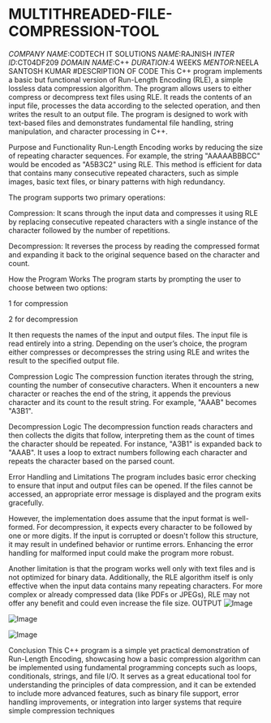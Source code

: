 # MULTITHREADED-FILE-COMPRESSION-TOOL
*COMPANY NAME*:CODTECH IT SOLUTIONS
*NAME*:RAJNISH
*INTER ID*:CT04DF209
*DOMAIN NAME*:C++
*DURATION*:4 WEEKS
*MENTOR*:NEELA SANTOSH KUMAR
#DESCRIPTION OF CODE
This C++ program implements a basic but functional version of Run-Length Encoding (RLE), a simple lossless data compression algorithm. The program allows users to either compress or decompress text files using RLE. It reads the contents of an input file, processes the data according to the selected operation, and then writes the result to an output file. The program is designed to work with text-based files and demonstrates fundamental file handling, string manipulation, and character processing in C++.

Purpose and Functionality
Run-Length Encoding works by reducing the size of repeating character sequences. For example, the string "AAAAABBBCC" would be encoded as "A5B3C2" using RLE. This method is efficient for data that contains many consecutive repeated characters, such as simple images, basic text files, or binary patterns with high redundancy.

The program supports two primary operations:

Compression: It scans through the input data and compresses it using RLE by replacing consecutive repeated characters with a single instance of the character followed by the number of repetitions.

Decompression: It reverses the process by reading the compressed format and expanding it back to the original sequence based on the character and count.

How the Program Works
The program starts by prompting the user to choose between two options:

1 for compression

2 for decompression

It then requests the names of the input and output files. The input file is read entirely into a string. Depending on the user’s choice, the program either compresses or decompresses the string using RLE and writes the result to the specified output file.

Compression Logic
The compression function iterates through the string, counting the number of consecutive characters. When it encounters a new character or reaches the end of the string, it appends the previous character and its count to the result string. For example, "AAAB" becomes "A3B1".

Decompression Logic
The decompression function reads characters and then collects the digits that follow, interpreting them as the count of times the character should be repeated. For instance, "A3B1" is expanded back to "AAAB". It uses a loop to extract numbers following each character and repeats the character based on the parsed count.

Error Handling and Limitations
The program includes basic error checking to ensure that input and output files can be opened. If the files cannot be accessed, an appropriate error message is displayed and the program exits gracefully.

However, the implementation does assume that the input format is well-formed. For decompression, it expects every character to be followed by one or more digits. If the input is corrupted or doesn't follow this structure, it may result in undefined behavior or runtime errors. Enhancing the error handling for malformed input could make the program more robust.

Another limitation is that the program works well only with text files and is not optimized for binary data. Additionally, the RLE algorithm itself is only effective when the input data contains many repeating characters. For more complex or already compressed data (like PDFs or JPEGs), RLE may not offer any benefit and could even increase the file size.
OUTPUT
![Image](https://github.com/user-attachments/assets/053827a5-2cf1-48f6-aae7-e878f60d8e77)

![Image](https://github.com/user-attachments/assets/6b3d6c39-af0b-424a-ab8b-569d2ac250e6)

![Image](https://github.com/user-attachments/assets/b457826f-70a4-4078-ada5-fd0f3f99cd1d)

Conclusion
This C++ program is a simple yet practical demonstration of Run-Length Encoding, showcasing how a basic compression algorithm can be implemented using fundamental programming concepts such as loops, conditionals, strings, and file I/O. It serves as a great educational tool for understanding the principles of data compression, and it can be extended to include more advanced features, such as binary file support, error handling improvements, or integration into larger systems that require simple compression techniques
